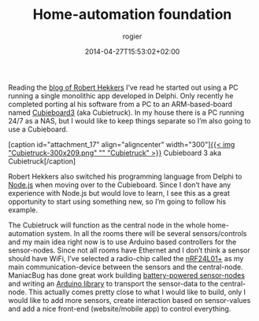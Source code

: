 ﻿---
title: Home-automation foundation
author: rogier
type: post
date: 2014-04-27T15:53:02+02:00
url: /2014/04/27/home-automation-foundation/
commentFolder: 2014-04-27-home-automation-foundation
categories:
- HomeAutomation
tags: []
resources:
- src: Cubietruck-300x209.png
  title: Cubietruck
aliases:
- index.php/2014/04/27/home-automation-foundation/
---
Reading the [blog of Robert Hekkers](http://blog.hekkers.net/) I’ve read he started out using a PC running a single monolithic app developed in Delphi. Only recently he completed porting al his software from a PC to an ARM-based-board named [Cubieboard3](http://docs.cubieboard.org/products/start#cubietruck_cubieboard3) (aka Cubietruck). In my house there is a PC running 24/7 as a NAS, but I would like to keep things separate so I’m also going to use a Cubieboard.

[caption id="attachment_17" align="aligncenter" width="300"][{{< img "Cubietruck-300x209.png" ""  "Cubietruck" >}}](https://www.progz.nl/homeautomation/wp-content/uploads/sites/2/2014/04/Cubietruck.png) Cubieboard 3 aka Cubietruck[/caption]

Robert Hekkers also switched his programming language from Delphi to [Node.js](http://nodejs.org/) when moving over to the Cubieboard. Since I don’t have any experience with Node.js but would love to learn, I see this as a great opportunity to start using something new, so I’m going to follow his example.

The Cubietruck will function as the central node in the whole home-automation system. In all the rooms there will be several sensors/controls and my main idea right now is to use Arduino based controllers for the sensor-nodes. Since not all rooms have Ethernet and I don’t think a sensor should have WiFi, I’ve selected a radio-chip called the [nRF24L01+](http://www.nordicsemi.com/eng/Products/2.4GHz-RF/nRF24L01P) as my main communication-device between the sensors and the central-node. ManiacBug has done great work building [battery-powered sensor-nodes](http://maniacbug.wordpress.com/2011/10/19/sensor-node/) and writing an [Arduino library](https://github.com/maniacbug/RF24Network) to transport the sensor-data to the central-node. This actually comes pretty close to what I would like to build, only I would like to add more sensors, create interaction based on sensor-values and add a nice front-end (website/mobile app) to control everything.
